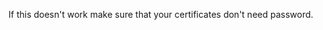 <!-- post: 2004-09-26-ssl-certificate_separate-domains-with-different- -->


If this doesn't work make sure that your certificates don't need password.
